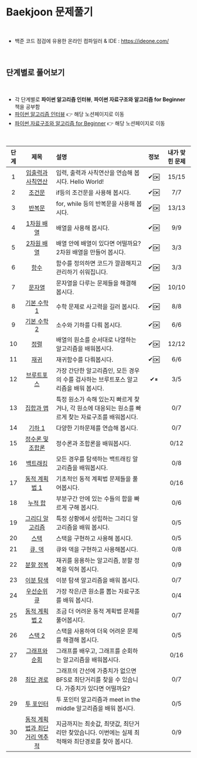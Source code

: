 # Baekjoon 문제풀기

<br>

- 백준 코드 점검에 유용한 온라인 컴파일러 & IDE : https://ideone.com/

<br>

## 단계별로 풀어보기

<br>

- 각 단계별로 **파이썬 알고리즘 인터뷰**, **파이썬 자료구조와 알고리즘 for Beginner** 책을 공부함
- [파이썬 알고리즘 인터뷰](https://www.notion.so/48293e5152734e80b25511a1ed9be778) 👉 해당 노션페이지로 이동
- [파이썬 자료구조와 알고리즘 for Beginner](https://www.notion.so/for-Beginner-05104ad4b9634f05a365b90d534f9b14) 👉 해당 노션페이지로 이동

<br>

|단계|제목|설명|정보|내가 맞힌 문제|
|:---:|:---:|:---|:---:|:---:|
|1|[입출력과 사칙연산](https://www.acmicpc.net/step/1)|입력, 출력과 사칙연산을 연습해 봅시다. Hello World!|✔🆗|15/15|
|2|[조건문](https://www.acmicpc.net/step/4)|if등의 조건문을 사용해 봅시다.|✔🆗|7/7|
|3|[반복문](https://www.acmicpc.net/step/3)|for, while 등의 반복문을 사용해 봅시다.|✔🆗|13/13|
|4|[1차원 배열](https://www.acmicpc.net/step/6)|배열을 사용해 봅시다.|✔🆗|9/9|
|5|[2차원 배열](https://www.acmicpc.net/step/2)|배열 안에 배열이 있다면 어떨까요? 2차원 배열을 만들어 봅시다.|✔🆗|3/3|
|6|[함수](https://www.acmicpc.net/step/5)|함수를 정의하면 코드가 깔끔해지고 관리하기 쉬워집니다.|✔🆗|3/3|
|7|[문자열](https://www.acmicpc.net/step/7)|문자열을 다루는 문제들을 해결해 봅시다.|✔🆗|10/10|
|8|[기본 수학 1](https://www.acmicpc.net/step/8)|수학 문제로 사고력을 길러 봅시다.|✔🆗|8/8|
|9|[기본 수학 2](acmicpc.net/step/10)|소수와 기하를 다뤄 봅시다.|✔🆗|6/6|
|10|[정렬](https://www.acmicpc.net/step/9)|배열의 원소를 순서대로 나열하는 알고리즘을 배워봅시다.|✔🆗|12/12|
|11|[재귀](https://www.acmicpc.net/step/19)|재귀함수를 다뤄봅시다.|✔🆗|6/6|
|12|[브루트포스](https://www.acmicpc.net/step/22)|가장 간단한 알고리즘인, 모든 경우의 수를 검사하는 브루트포스 알고리즘을 배워 봅시다.|✔⏸|3/5|
|13|[집합과 맵](https://www.acmicpc.net/step/49)|특정 원소가 속해 있는지 빠르게 찾거나, 각 원소에 대응되는 원소를 빠르게 찾는 자료구조를 배워봅시다.||0/7|
|14|[기하 1](https://www.acmicpc.net/step/50)|다양한 기하문제를 연습해 봅시다.||0/7|
|15|[정수론 및 조합론](https://www.acmicpc.net/step/18)|정수론과 조합론을 배워봅시다.||0/12|
|16|[백트래킹](https://www.acmicpc.net/step/34)|모든 경우를 탐색하는 백트래킹 알고리즘을 배워봅시다.||0/8|
|17|[동적 계획법 1](https://www.acmicpc.net/step/16)|기초적인 동적 계획법 문제들을 풀어봅시다.||0/16|
|18|[누적 합](https://www.acmicpc.net/step/48)|부분구간 안에 있는 수들의 합을 빠르게 구해 봅시다.||0/6|
|19|[그리디 알고리즘](https://www.acmicpc.net/step/33)|특정 상황에서 성립하는 그리디 알고리즘을 배워 봅시다.||0/5|
|20|[스택](https://www.acmicpc.net/step/11)|스택을 구현하고 사용해 봅시다.||0/5|
|21|[큐, 덱](https://www.acmicpc.net/step/12)|큐와 덱을 구현하고 사용해봅시다.||0/8|
|22|[분할 정복](https://www.acmicpc.net/step/20)|재귀를 응용하는 알고리즘, 분할 정복을 익혀 봅시다.||0/9|
|23|[이분 탐색](https://www.acmicpc.net/step/29)|이분 탐색 알고리즘을 배워 봅시다.||0/7|
|24|[우선순위 큐](https://www.acmicpc.net/step/13)|가장 작은/큰 원소를 뽑는 자료구조를 배워 봅시다.||0/4|
|25|[동적 계획법 2](https://www.acmicpc.net/step/17)|조금 더 어려운 동적 계획법 문제를 풀어봅시다.||0/7|
|26|[스택 2](https://www.acmicpc.net/step/51)|스택을 사용하여 더욱 어려운 문제를 해결해 봅시다.||0/5|
|27|[그래프와 순회](https://www.acmicpc.net/step/24)|그래프를 배우고, 그래프를 순회하는 알고리즘을 배워봅시다.||0/16|
|28|[최단 경로](https://www.acmicpc.net/step/26)|그래프의 간선에 가중치가 없으면 BFS로 최단거리를 찾을 수 있습니다. 가중치가 있다면 어떨까요?||0/7|
|29|[투 포인터](https://www.acmicpc.net/step/59)|투 포인터 알고리즘과 meet in the middle 알고리즘을 배워 봅시다.||0/5|
|30|[동적 계획법과 최단거리 역추적](https://www.acmicpc.net/step/41)|지금까지는 최솟값, 최댓값, 최단거리만 찾았습니다. 이번에는 실제 최적해와 최단경로를 찾아 봅시다.||0/9|
